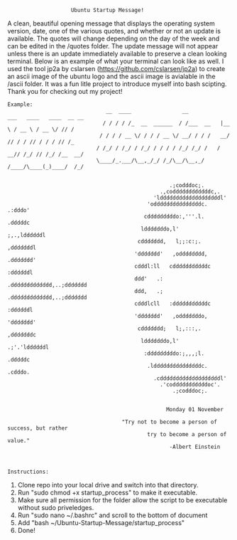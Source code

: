 

						Ubuntu Startup Message!



A clean, beautiful opening message that displays the operating system version, date, one of the various
quotes, and whether or not an update is available. The quotes will change depending on the day of the week and can be
edited in the /quotes folder. The update message will not appear unless there is an update immediately available to
preserve a clean looking terminal. Below is an example of what your terminal can look like as well. I used the tool
jp2a by cslarsen (https://github.com/cslarsen/jp2a) to create an ascii image of the ubuntu logo and the ascii image is 
avialable in the /ascii folder. It was a fun litle project to introduce myself into bash scipting. Thank you 
for checking out my project!


	Example:
                                   __  ____                __           ___   ____   ____  __ __
                                  / / / / /_  __  ______  / /___  __   |__ \ / __ \ / __ \/ // /
                                 / / / / __ \/ / / / __ \/ __/ / / /   __/ // / / // / / / // /_
                                / /_/ / /_/ / /_/ / / / / /_/ /_/ /   / __// /_/ // /_/ /__  __/
                                \____/_.___/\__,_/_/ /_/\__/\__,_/   /____/\____(_)____/  /_/


                                                       .;codddoc;.
                                                    .,coddddddddddddc,.
                                                  'ldddddddddddddddddddl'
                                                'odddddddddddddddc. .:dddo'
                                               cdddddddddo:,'''.l.   .dddddc
                                              ldddddddo,l'       ;,.,lddddddl
                                             cddddddd,   l;;:c:;.    ,dddddddl
                                            'ddddddd'   ,odddddddd,   .ddddddd'
                                            cdddl:ll   cdddddddddddc   :ddddddl
                                            ddd'   .: .ddddddddddddd,..;ddddddd
                                            ddd,   .; .ddddddddddddd,..;ddddddd
                                            cdddlcll   :dddddddddddc   :ddddddl
                                            'ddddddd'   ,odddddddo,   'ddddddd'
                                             cddddddd;   l;,:::,.    ,dddddddc
                                              ldddddddo,l'      .;'.'lddddddl
                                               :dddddddddo:;,,,;l.   .dddddc
                                                .ldddddddddddddddc. .cdddo.
                                                  .cdddddddddddddddddddl'
                                                    .'codddddddddddoc'.
                                                        .;codddoc;.


                                                      Monday 01 November

                                        "Try not to become a person of success, but rather
                                                try to become a person of value."
                                                       -Albert Einstein



	Instructions:
1. Clone repo into your local drive and switch into that directory.
2. Run "sudo chmod +x startup_process" to make it executable.
3. Make sure all permission for the folder allow the script to be executable without sudo priveledges.
4. Run "sudo nano ~/.bashrc" and scroll to the bottom of document
5. Add "bash ~/Ubuntu-Startup-Message/startup_process"
6. Done!
